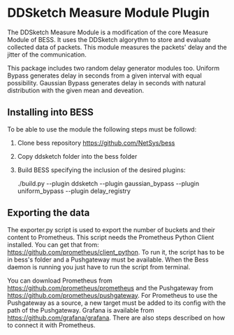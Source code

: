 # DDSketch Measure Module Plugin

The DDSketch Measure Module is a modification of the core Measure Module of BESS. It uses the DDSketch algorythm to store and evaluate collected data of packets.
This module measures the packets' delay and the jitter of the communication.

This package includes two random delay generator modules too.
Uniform Bypass generates delay in seconds from a given interval with equal possibility.
Gaussian Bypass generates delay in seconds with natural distribution with the given mean and deveation.

## Installing into BESS

To be able to use the module the following steps must be followd:

1. Clone bess repository https://github.com/NetSys/bess
2. Copy ddsketch folder into the bess folder
3. Build BESS specifying the inclusion of the desired plugins:
   
    ./build.py --plugin ddsketch --plugin gaussian_bypass --plugin uniform_bypass --plugin delay_registry
    
## Exporting the data

The exporter.py script is used to export the number of buckets and their content to Prometheus.
This script needs the Prometheus Python Client installed.
You can get that from: https://github.com/prometheus/client_python.
To run it, the script has to be in bess's folder and a Pushgateway must be available.
When the Bess daemon is running you just have to run the script from terminal.

You can download Prometheus from https://github.com/prometheus/prometheus and the Pushgateway from https://github.com/prometheus/pushgateway.
For Prometheus to use the Pushgateway as a source, a new target must be added to its config with the path of the Pushgateway.
Grafana is available from https://github.com/grafana/grafana. There are also steps described on how to connect it with Prometheus.
